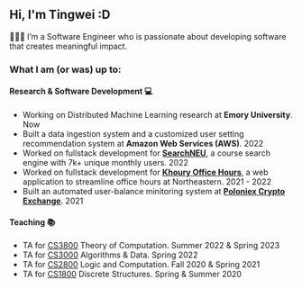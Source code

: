 ## Hi, I'm Tingwei :D
👩🏻‍💻 I’m a Software Engineer who is passionate about developing software that creates meaningful impact.

<!--🐾 I recently graduated from Northeastern University, studying Computer Science and Physics, with a minor in Mathematics.-->

### What I am (or was) up to:
#### Research & Software Development 💻
- Working on Distributed Machine Learning research at **Emory University**. Now
- Built a data ingestion system and a customized user setting recommendation system at **Amazon Web Services (AWS)**. 2022
- Worked on fullstack development for [**SearchNEU**](https://searchneu.com/), a course search engine with 7k+ unique monthly users. 2022
- Worked on fullstack development for [**Khoury Office Hours**](https://github.com/sandboxnu/office-hours), a web application to streamline office hours at Northeastern. 2021 - 2022
- Built an automated user-balance minitoring system at [**Poloniex Crypto Exchange**](https://poloniex.com/). 2021
#### Teaching 📚
- TA for [CS3800](https://searchneu.com/NEU/202310/classPage/CS/3800) Theory of Computation. Summer 2022 & Spring 2023
- TA for [CS3000](https://searchneu.com/NEU/202260/classPage/CS/3000) Algorithms & Data. Spring 2022
- TA for [CS2800](https://www.khoury.northeastern.edu/home/pete/courses/Logic-and-Computation/2022-Spring/) Logic and Computation. Fall 2020 & Spring 2021
- TA for [CS1800](https://course.ccs.neu.edu/cs1800f22/) Discrete Structures. Spring & Summer 2020
<!--🔭 I’m currently working on ...
🌱 I’m currently learning ...
-->
<!--
<div align="center">
  <img src="https://github-readme-stats.vercel.app/api?hide_title=false&hide_rank=false&show_icons=true&include_all_commits=true&count_private=true&disable_animations=false&theme=dracula&locale=en&hide_border=false&username=tiingweii-shii" height="150" alt="stats graph"  />
  <img src="https://github-readme-stats.vercel.app/api/top-langs?locale=en&hide_title=false&layout=compact&card_width=320&langs_count=5&theme=dracula&hide_border=false&username=tiingweii-shii" height="150" alt="languages graph"  />
</div>
-->

<!--
tiingweii-shii/github-profile is a ✨ special ✨ repository because its README.md (this file) appears on your GitHub profile.

Here are some ideas to get you started:

🔭 I’m currently working on ...
🌱 I’m currently learning ...
👯 I’m looking to collaborate on ...
🤔 I’m looking for help with ...
💬 Ask me about ...
📫 How to reach me: ...
😄 Pronouns: ...
⚡ Fun fact: ...
-->
